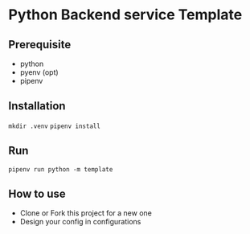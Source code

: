 # Python Backend service Template

## Prerequisite
- python
- pyenv (opt)
- pipenv

## Installation
`mkdir .venv`
`pipenv install`

## Run
`pipenv run python -m template`

## How to use 
- Clone or Fork this project for a new one
- Design your config in configurations
